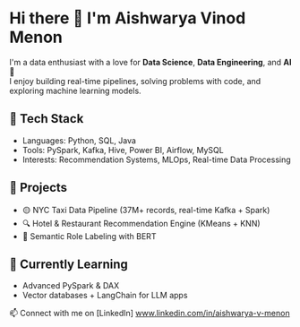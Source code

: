 # Hi there 👋 I'm Aishwarya Vinod Menon

I'm a data enthusiast with a love for **Data Science**, **Data Engineering**, and **AI** 🤖  
I enjoy building real-time pipelines, solving problems with code, and exploring machine learning models.

## 🚀 Tech Stack
- Languages: Python, SQL, Java
- Tools: PySpark, Kafka, Hive, Power BI, Airflow, MySQL
- Interests: Recommendation Systems, MLOps, Real-time Data Processing

## 📌 Projects
- 🟡 NYC Taxi Data Pipeline (37M+ records, real-time Kafka + Spark)
- 🔍 Hotel & Restaurant Recommendation Engine (KMeans + KNN)
- 🧠 Semantic Role Labeling with BERT

## 🌱 Currently Learning
- Advanced PySpark & DAX
- Vector databases + LangChain for LLM apps

📫 Connect with me on [LinkedIn] www.linkedin.com/in/aishwarya-v-menon
